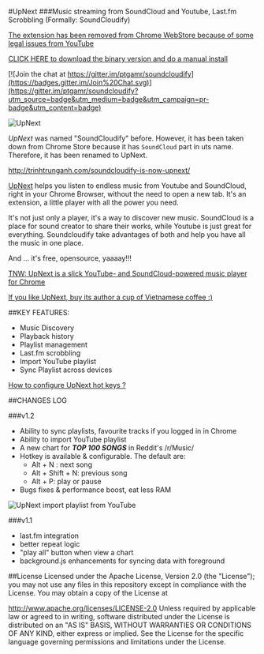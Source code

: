 #UpNext
###Music streaming from SoundCloud and Youtube, Last.fm Scrobbling (Formally: SoundCloudify)

  [The extension has been removed from Chrome WebStore because of some legal issues from YouTube](http://trinhtrunganh.com/fyi-upnext-music-player-has-been-removed-from-chrome-web-store/)

  [CLICK HERE to download the binary version and do a manual install](https://github.com/ptgamr/upnext/blob/master/upnext-1.2.14.zip?raw=true)

[![Join the chat at https://gitter.im/ptgamr/soundcloudify](https://badges.gitter.im/Join%20Chat.svg)](https://gitter.im/ptgamr/soundcloudify?utm_source=badge&utm_medium=badge&utm_campaign=pr-badge&utm_content=badge)

![UpNext](http://i.imgur.com/gSUHUBw.png)

*UpNext* was named "SoundCloudify" before. However, it has been taken down from Chrome Store because it has `SoundCloud` part in uts name. Therefore, it has been renamed to UpNext.

http://trinhtrunganh.com/soundcloudify-is-now-upnext/

[UpNext](https://chrome.google.com/webstore/detail/upnext-music-player/dgkfcdlmdppfhbfmooinbcejdaplobpk) helps you listen to endless music from Youtube and SoundCloud, right in your Chrome Browser, without the need to open a new tab. It's an extension, a little player with all the power you need.

It's not just only a player, it's a way to discover new music. SoundCloud is a place for sound creator to share their works, while Youtube is just great for everything. Soundcloudify take advantages of both and help you have all the music in one place.

And ... it's free, opensource, yaaaay!!!

[TNW: UpNext is a slick YouTube- and SoundCloud-powered music player for Chrome](http://thenextweb.com/apps/2015/05/27/soundcloudify-is-a-slick-youtube-and-soundcloud-powered-music-player-for-chrome/)

[If you like UpNext, buy its author a cup of Vietnamese coffee :)](https://www.paypal.com/cgi-bin/webscr?cmd=_donations&business=PJHLAT7APWS62&lc=VN&item_name=SoundCloudify&currency_code=USD&bn=PP%2dDonationsBF%3abtn_donateCC_LG%2egif%3aNonHosted)

##KEY FEATURES:
- Music Discovery
- Playback history
- Playlist management
- Last.fm scrobbling
- Import YouTube playlist
- Sync Playlist across devices

[How to configure UpNext hot keys ?](https://gist.github.com/ptgamr/96caea84b206b7a361a1)



##CHANGES LOG

###v1.2
- Ability to sync playlists, favourite tracks if you logged in in Chrome
- Ability to import YouTube playlist
- A new chart for ***TOP 100 SONGS*** in Reddit's /r/Music/
- Hotkey is available & configurable. The default are:
  * Alt + N : next song
  * Alt + Shift + N: previous song
  * Alt + P: play or pause
- Bugs fixes & performance boost, eat less RAM

![UpNext import playlist from YouTube](http://i.imgur.com/NeDdQOt.gif)

###v1.1
- last.fm integration
- better repeat logic
- "play all" button when view a chart
- background.js enhancements for syncing data with foreground

##License
Licensed under the Apache License, Version 2.0 (the "License"); you may not use any files in this repository except in compliance with the License. You may obtain a copy of the License at

http://www.apache.org/licenses/LICENSE-2.0
Unless required by applicable law or agreed to in writing, software distributed under the License is distributed on an "AS IS" BASIS, WITHOUT WARRANTIES OR CONDITIONS OF ANY KIND, either express or implied. See the License for the specific language governing permissions and limitations under the License.
